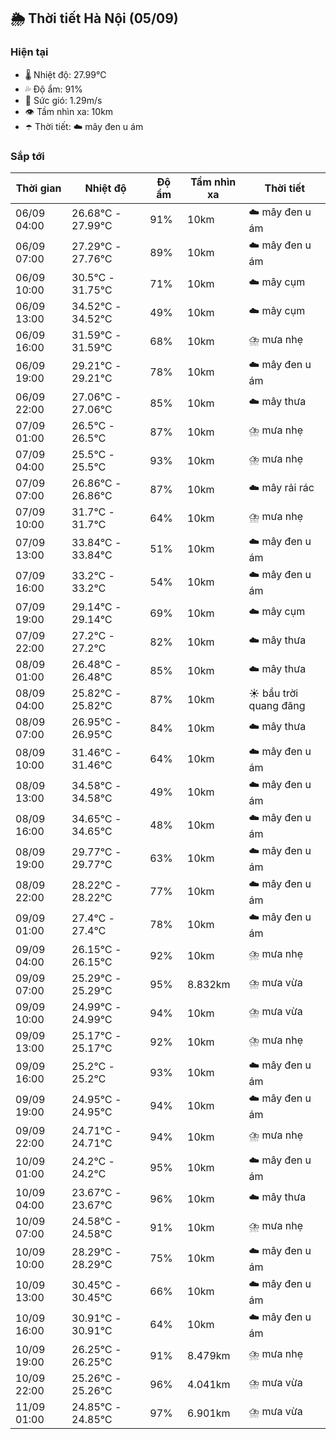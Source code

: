 ## 🌦️ Thời tiết Hà Nội (05/09)

### Hiện tại

- 🌡️ Nhiệt độ: 27.99℃
- 💦 Độ ẩm: 91%
- 💨 Sức gió: 1.29m/s
- 👁️ Tầm nhìn xa: 10km
- ☂️ Thời tiết: ☁️ mây đen u ám

### Sắp tới

| Thời gian | Nhiệt độ | Độ ẩm | Tầm nhìn xa | Thời tiết |
| --- | --- | --- | --- | --- |
| 06/09 04:00 | 26.68℃ - 27.99℃ | 91% | 10km | ☁️ mây đen u ám |
| 06/09 07:00 | 27.29℃ - 27.76℃ | 89% | 10km | ☁️ mây đen u ám |
| 06/09 10:00 | 30.5℃ - 31.75℃ | 71% | 10km | ☁️ mây cụm |
| 06/09 13:00 | 34.52℃ - 34.52℃ | 49% | 10km | ☁️ mây cụm |
| 06/09 16:00 | 31.59℃ - 31.59℃ | 68% | 10km | ⛈️ mưa nhẹ |
| 06/09 19:00 | 29.21℃ - 29.21℃ | 78% | 10km | ☁️ mây đen u ám |
| 06/09 22:00 | 27.06℃ - 27.06℃ | 85% | 10km | ☁️ mây thưa |
| 07/09 01:00 | 26.5℃ - 26.5℃ | 87% | 10km | ⛈️ mưa nhẹ |
| 07/09 04:00 | 25.5℃ - 25.5℃ | 93% | 10km | ⛈️ mưa nhẹ |
| 07/09 07:00 | 26.86℃ - 26.86℃ | 87% | 10km | ☁️ mây rải rác |
| 07/09 10:00 | 31.7℃ - 31.7℃ | 64% | 10km | ⛈️ mưa nhẹ |
| 07/09 13:00 | 33.84℃ - 33.84℃ | 51% | 10km | ☁️ mây đen u ám |
| 07/09 16:00 | 33.2℃ - 33.2℃ | 54% | 10km | ☁️ mây đen u ám |
| 07/09 19:00 | 29.14℃ - 29.14℃ | 69% | 10km | ☁️ mây cụm |
| 07/09 22:00 | 27.2℃ - 27.2℃ | 82% | 10km | ☁️ mây thưa |
| 08/09 01:00 | 26.48℃ - 26.48℃ | 85% | 10km | ☁️ mây thưa |
| 08/09 04:00 | 25.82℃ - 25.82℃ | 87% | 10km | ☀️ bầu trời quang đãng |
| 08/09 07:00 | 26.95℃ - 26.95℃ | 84% | 10km | ☁️ mây thưa |
| 08/09 10:00 | 31.46℃ - 31.46℃ | 64% | 10km | ☁️ mây đen u ám |
| 08/09 13:00 | 34.58℃ - 34.58℃ | 49% | 10km | ☁️ mây đen u ám |
| 08/09 16:00 | 34.65℃ - 34.65℃ | 48% | 10km | ☁️ mây đen u ám |
| 08/09 19:00 | 29.77℃ - 29.77℃ | 63% | 10km | ☁️ mây đen u ám |
| 08/09 22:00 | 28.22℃ - 28.22℃ | 77% | 10km | ☁️ mây đen u ám |
| 09/09 01:00 | 27.4℃ - 27.4℃ | 78% | 10km | ☁️ mây đen u ám |
| 09/09 04:00 | 26.15℃ - 26.15℃ | 92% | 10km | ⛈️ mưa nhẹ |
| 09/09 07:00 | 25.29℃ - 25.29℃ | 95% | 8.832km | ⛈️ mưa vừa |
| 09/09 10:00 | 24.99℃ - 24.99℃ | 94% | 10km | ⛈️ mưa vừa |
| 09/09 13:00 | 25.17℃ - 25.17℃ | 92% | 10km | ⛈️ mưa nhẹ |
| 09/09 16:00 | 25.2℃ - 25.2℃ | 93% | 10km | ☁️ mây đen u ám |
| 09/09 19:00 | 24.95℃ - 24.95℃ | 94% | 10km | ☁️ mây đen u ám |
| 09/09 22:00 | 24.71℃ - 24.71℃ | 94% | 10km | ⛈️ mưa nhẹ |
| 10/09 01:00 | 24.2℃ - 24.2℃ | 95% | 10km | ☁️ mây đen u ám |
| 10/09 04:00 | 23.67℃ - 23.67℃ | 96% | 10km | ☁️ mây thưa |
| 10/09 07:00 | 24.58℃ - 24.58℃ | 91% | 10km | ⛈️ mưa nhẹ |
| 10/09 10:00 | 28.29℃ - 28.29℃ | 75% | 10km | ☁️ mây đen u ám |
| 10/09 13:00 | 30.45℃ - 30.45℃ | 66% | 10km | ☁️ mây đen u ám |
| 10/09 16:00 | 30.91℃ - 30.91℃ | 64% | 10km | ☁️ mây đen u ám |
| 10/09 19:00 | 26.25℃ - 26.25℃ | 91% | 8.479km | ⛈️ mưa nhẹ |
| 10/09 22:00 | 25.26℃ - 25.26℃ | 96% | 4.041km | ⛈️ mưa vừa |
| 11/09 01:00 | 24.85℃ - 24.85℃ | 97% | 6.901km | ⛈️ mưa vừa |
